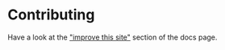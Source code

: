 # Contributing

Have a look at the
["improve this site"](https://handlebars-lang.github.io/docs/contributing.html)
section of the docs page.
